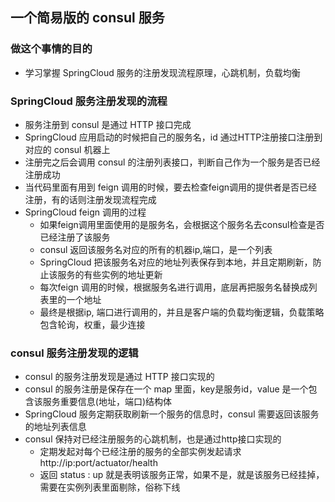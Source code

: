 ## 一个简易版的 consul 服务

### 做这个事情的目的
- 学习掌握 SpringCloud 服务的注册发现流程原理，心跳机制，负载均衡

### SpringCloud 服务注册发现的流程
- 服务注册到 consul 是通过 HTTP 接口完成
- SpringCloud 应用启动的时候把自己的服务名，id 通过HTTP注册接口注册到对应的 consul 机器上
- 注册完之后会调用 consul 的注册列表接口，判断自己作为一个服务是否已经注册成功
- 当代码里面有用到 feign 调用的时候，要去检查feign调用的提供者是否已经注册，有的话则注册发现流程完成
- SpringCloud feign 调用的过程
    - 如果feign调用里面使用的是服务名，会根据这个服务名去consul检查是否已经注册了该服务
    - consul 返回该服务名对应的所有的机器ip,端口，是一个列表
    - SpringCloud 把该服务名对应的地址列表保存到本地，并且定期刷新，防止该服务的有些实例的地址更新
    - 每次feign 调用的时候，根据服务名进行调用，底层再把服务名替换成列表里的一个地址
    - 最终是根据ip, 端口进行调用的，并且是客户端的负载均衡逻辑，负载策略包含轮询，权重，最少连接

### consul 服务注册发现的逻辑
- consul 的服务注册发现是通过 HTTP 接口实现的
- consul 的服务注册是保存在一个 map 里面，key是服务id，value 是一个包含该服务重要信息(地址，端口)结构体
- SpringCloud 服务定期获取刷新一个服务的信息时，consul 需要返回该服务的地址列表信息
- consul 保持对已经注册服务的心跳机制，也是通过http接口实现的
    - 定期发起对每个已经注册的服务的全部实例发起请求  http://ip:port/actuator/health
    - 返回 status : up 就是表明该服务正常，如果不是，就是该服务已经挂掉，需要在实例列表里面剔除，俗称下线
